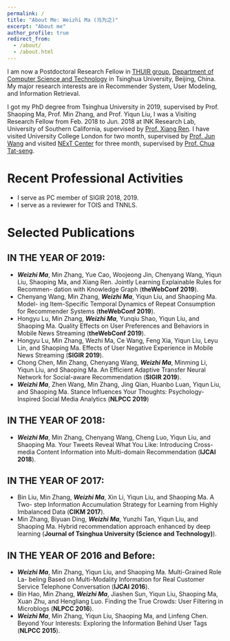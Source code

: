 ```yaml
---
permalink: /
title: "About Me: Weizhi Ma (马为之)"
excerpt: "About me"
author_profile: true
redirect_from: 
  - /about/
  - /about.html
---
```


I am now a Postdoctoral Research Fellow in [THUIR group](http://www.thuir.cn/), [Department of Computer Science and Technology](http://www.cs.tsinghua.edu.cn) in Tsinghua University, Beijing, China. My major research interests are in Recommender System, User Modeling, and Information Retrieval.

I got my PhD degree from Tsinghua University in 2019, supervised by Prof. Shaoping Ma, Prof. Min Zhang, and Prof. Yiqun Liu, I was a Visiting Research Fellow from Feb. 2018 to Jun. 2018 at INK Research Lab, University of Southern California, supervised by [Prof. Xiang Ren](http://ink-ron.usc.edu/xiangren/). I have visited University College London for two month, supervised by [Prof. Jun Wang](http://www0.cs.ucl.ac.uk/staff/Jun.Wang/) and visited [NExT Center](http://www.nextcenter.org) for three month, supervised by [Prof. Chua Tat-seng](https://www.chuatatseng.com).


Recent Professional Activities
======
* I serve as PC member of SIGIR 2018, 2019.
* I serve as a reviewer for TOIS and TNNLS.

Selected Publications
======
## IN THE YEAR OF 2019:
* ***Weizhi Ma***, Min Zhang, Yue Cao, Woojeong Jin, Chenyang Wang, Yiqun Liu, Shaoping Ma, and Xiang Ren. Jointly Learning Explainable Rules for Recommen- dation with Knowledge Graph (**theWebConf 2019**).
* Chenyang Wang, Min Zhang, ***Weizhi Ma***, Yiqun Liu, and Shaoping Ma. Model- ing Item-Specific Temporal Dynamics of Repeat Consumption for Recommender Systems (**theWebConf 2019**).
* Hongyu Lu, Min Zhang, ***Weizhi Ma***, Yunqiu Shao, Yiqun Liu, and Shaoping Ma. Quality Effects on User Preferences and Behaviors in Mobile News Streaming (**theWebConf 2019**).
* Hongyu Lu, Min Zhang, Wezhi Ma, Ce Wang, Feng Xia, Yiqun Liu, Leyu Lin, and Shaoping Ma. Effects of User Negative Experience in Mobile News Streaming (**SIGIR 2019**).
* Chong Chen, Min Zhang, Chenyang Wang, ***Weizhi Ma***, Minming Li, Yiqun Liu, and Shaoping Ma. An Efficient Adaptive Transfer Neural Network for Social-aware Recommendation (**SIGIR 2019**).
* ***Weizhi Ma***, Zhen Wang, Min Zhang, Jing Qian, Huanbo Luan, Yiqun Liu, and Shaoping Ma. Stance Influences Your Thoughts: Psychology-Inspired Social Media Analytics (**NLPCC 2019**)

## IN THE YEAR OF 2018:
* ***Weizhi Ma***, Min Zhang, Chenyang Wang, Cheng Luo, Yiqun Liu, and Shaoping Ma. Your Tweets Reveal What You Like: Introducing Cross-media Content Information into Multi-domain Recommendation (**IJCAI 2018**).

## IN THE YEAR OF 2017:
* Bin Liu, Min Zhang, ***Weizhi Ma***, Xin Li, Yiqun Liu, and Shaoping Ma. A Two- step Information Accumulation Strategy for Learning from Highly Imbalanced Data (**CIKM 2017**).
* Min Zhang, Biyuan Ding, ***Weizhi Ma***, Yunzhi Tan, Yiqun Liu, and Shaoping Ma. Hybrid recommendation approach enhanced by deep learning (**Journal of Tsinghua University (Science and Technology)**).

## IN THE YEAR OF 2016 and Before:
* ***Weizhi Ma***, Min Zhang, Yiqun Liu, and Shaoping Ma. Multi-Grained Role La- beling Based on Multi-Modality Information for Real Customer Service Telephone Conversation (**IJCAI 2016**).
* Bin Hao, Min Zhang, ***Weizhi Ma***, Jiashen Sun, Yiqun Liu, Shaoping Ma, Xuan Zhu, and Hengliang Luo. Finding the True Crowds: User Filtering in Microblogs (**NLPCC 2016**).
* ***Weizhi Ma***, Min Zhang, Yiqun Liu, Shaoping Ma, and Linfeng Chen. Beyond Your Interests: Exploring the Information Behind User Tags (**NLPCC 2015**).




